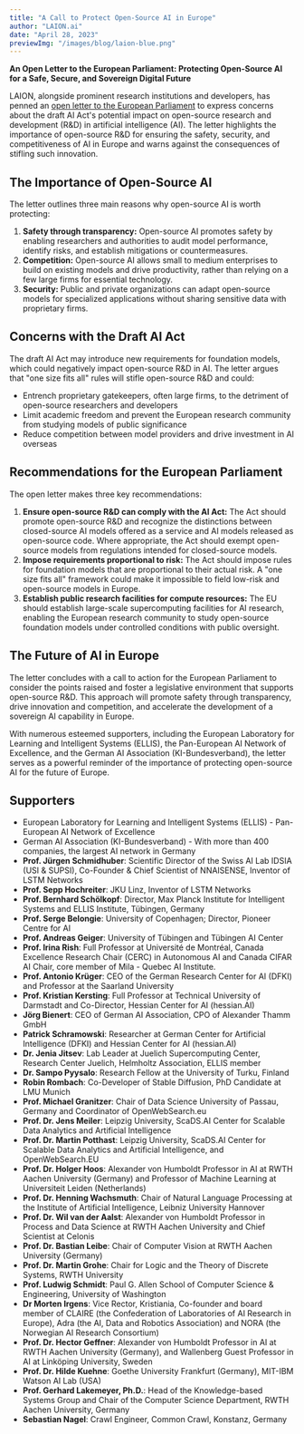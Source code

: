 ```yaml
---
title: "A Call to Protect Open-Source AI in Europe"
author: "LAION.ai"
date: "April 28, 2023"
previewImg: "/images/blog/laion-blue.png"
---
```


**An Open Letter to the European Parliament: Protecting Open-Source AI for a Safe, Secure, and Sovereign Digital Future**

LAION, alongside prominent research institutions and developers, has penned an [open letter to the European Parliament](/documents/open-letter-to-eu-parliament.pdf) to express concerns about the draft AI Act's potential impact on open-source research and development (R&D) in artificial intelligence (AI). The letter highlights the importance of open-source R&D for ensuring the safety, security, and competitiveness of AI in Europe and warns against the consequences of stifling such innovation.

## The Importance of Open-Source AI

The letter outlines three main reasons why open-source AI is worth protecting:

1. **Safety through transparency:** Open-source AI promotes safety by enabling researchers and authorities to audit model performance, identify risks, and establish mitigations or countermeasures.
2. **Competition:** Open-source AI allows small to medium enterprises to build on existing models and drive productivity, rather than relying on a few large firms for essential technology.
3. **Security:** Public and private organizations can adapt open-source models for specialized applications without sharing sensitive data with proprietary firms.

## Concerns with the Draft AI Act

The draft AI Act may introduce new requirements for foundation models, which could negatively impact open-source R&D in AI. The letter argues that "one size fits all" rules will stifle open-source R&D and could:

- Entrench proprietary gatekeepers, often large firms, to the detriment of open-source researchers and developers
- Limit academic freedom and prevent the European research community from studying models of public significance
- Reduce competition between model providers and drive investment in AI overseas

## Recommendations for the European Parliament

The open letter makes three key recommendations:

1. **Ensure open-source R&D can comply with the AI Act:** The Act should promote open-source R&D and recognize the distinctions between closed-source AI models offered as a service and AI models released as open-source code. Where appropriate, the Act should exempt open-source models from regulations intended for closed-source models.
2. **Impose requirements proportional to risk:** The Act should impose rules for foundation models that are proportional to their actual risk. A "one size fits all" framework could make it impossible to field low-risk and open-source models in Europe.
3. **Establish public research facilities for compute resources:** The EU should establish large-scale supercomputing facilities for AI research, enabling the European research community to study open-source foundation models under controlled conditions with public oversight.

## The Future of AI in Europe

The letter concludes with a call to action for the European Parliament to consider the points raised and foster a legislative environment that supports open-source R&D. This approach will promote safety through transparency, drive innovation and competition, and accelerate the development of a sovereign AI capability in Europe.

With numerous esteemed supporters, including the European Laboratory for Learning and Intelligent Systems (ELLIS), the Pan-European AI Network of Excellence, and the German AI Association (KI-Bundesverband), the letter serves as a powerful reminder of the importance of protecting open-source AI for the future of Europe.

## Supporters


- European Laboratory for Learning and Intelligent Systems (ELLIS) - Pan-European AI Network of Excellence
- German AI Association (KI-Bundesverband) - With more than 400 companies, the largest AI network in Germany
- **Prof. Jürgen Schmidhuber**: Scientific Director of the Swiss AI Lab IDSIA (USI & SUPSI), Co-Founder & Chief Scientist of NNAISENSE, Inventor of LSTM Networks
- **Prof. Sepp Hochreiter**: JKU Linz, Inventor of LSTM Networks
- **Prof. Bernhard Schölkopf**: Director, Max Planck Institute for Intelligent Systems and ELLIS Institute, Tübingen, Germany
- **Prof. Serge Belongie**: University of Copenhagen; Director, Pioneer Centre for AI
- **Prof. Andreas Geiger**: University of Tübingen and Tübingen AI Center
- **Prof. Irina Rish**: Full Professor at Université de Montréal, Canada Excellence Research Chair (CERC) in Autonomous AI and Canada CIFAR AI Chair, core member of Mila - Quebec AI Institute.
- **Prof. Antonio Krüger**: CEO of the German Research Center for AI (DFKI) and Professor at the Saarland University
- **Prof. Kristian Kersting**: Full Professor at Technical University of Darmstadt and Co-Director, Hessian Center for AI (hessian.AI)
- **Jörg Bienert**: CEO of German AI Association, CPO of Alexander Thamm GmbH
- **Patrick Schramowski**: Researcher at German Center for Artificial Intelligence (DFKI) and Hessian Center for AI (hessian.AI)
- **Dr. Jenia Jitsev**: Lab Leader at Juelich Supercomputing Center, Research Center Juelich, Helmholtz Association, ELLIS member
- **Dr. Sampo Pyysalo**: Research Fellow at the University of Turku, Finland
- **Robin Rombach**: Co-Developer of Stable Diffusion, PhD Candidate at LMU Munich
- **Prof. Michael Granitzer**: Chair of Data Science University of Passau, Germany and Coordinator of OpenWebSearch.eu
- **Prof. Dr. Jens Meiler**: Leipzig University, ScaDS.AI Center for Scalable Data Analytics and Artificial Intelligence
- **Prof. Dr. Martin Potthast**: Leipzig University, ScaDS.AI Center for Scalable Data Analytics and Artificial Intelligence, and OpenWebSearch.EU
- **Prof. Dr. Holger Hoos**: Alexander von Humboldt Professor in AI at RWTH Aachen University (Germany) and Professor of Machine Learning at Universiteit Leiden (Netherlands)
- **Prof. Dr. Henning Wachsmuth**: Chair of Natural Language Processing at the Institute of Artificial Intelligence, Leibniz University Hannover
- **Prof. Dr. Wil van der Aalst**: Alexander von Humboldt Professor in Process and Data Science at RWTH Aachen University and Chief Scientist at Celonis
- **Prof. Dr. Bastian Leibe**: Chair of Computer Vision at RWTH Aachen University (Germany)
- **Prof. Dr. Martin Grohe**: Chair for Logic and the Theory of Discrete Systems, RWTH University
- **Prof. Ludwig Schmidt**: Paul G. Allen School of Computer Science & Engineering, University of Washington
- **Dr Morten Irgens**: Vice Rector, Kristiania, Co-founder and board member of CLAIRE (the Confederation of Laboratories of AI Research in Europe), Adra (the AI, Data and Robotics Association) and NORA (the Norwegian AI Research Consortium)
- **Prof. Dr. Hector Geffner**: Alexander von Humboldt Professor in AI at RWTH Aachen University (Germany), and Wallenberg Guest Professor in AI at Linköping University, Sweden
- **Prof. Dr. Hilde Kuehne**: Goethe University Frankfurt (Germany), MIT-IBM Watson AI Lab (USA)
- **Prof. Gerhard Lakemeyer, Ph.D.**: Head of the Knowledge-based Systems Group and Chair of the Computer Science Department, RWTH Aachen University, Germany
- **Sebastian Nagel**: Crawl Engineer, Common Crawl, Konstanz, Germany
